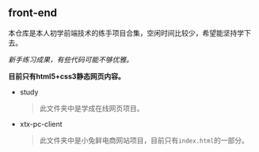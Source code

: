 ## front-end
本仓库是本人初学前端技术的练手项目合集，空闲时间比较少，希望能坚持学下去。

*新手练习成果，有些代码可能不够优雅。*

**目前只有html5+css3静态网页内容。**

- study
  >此文件夹中是学成在线网页项目。

- xtx-pc-client
  >此文件夹中是小兔鲜电商网站项目，目前只有`index.html`的一部分。
